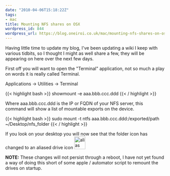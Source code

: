 ```yaml
---
date: "2010-04-06T15:18:22Z"
tags:
- mac
title: Mounting NFS shares on OSX
wordpress_id: 844
wordpress_url: https://blog.oneiroi.co.uk/mac/mounting-nfs-shares-on-osx
---
```

Having little time to update my blog, I've been updating a wiki I keep with various tidbits, so I thought I might as well share a few, they will be appearing on here over the next few days.

First off you will want to open the "Terminal" application, not so much a play on words it is really called Terminal.

Applications -> Utilities -> Terminal

{{< highlight bash >}}
showmount -e aaa.bbb.ccc.ddd
{{< / highlight >}}

Where aaa.bbb.ccc.ddd is the IP or FQDN of your NFS server, this command will show a list of mountable exports on the device.

{{< highlight bash >}}
sudo mount -t ntfs aaa.bbb.ccc.ddd:/exported/path ~/Desktop/nfs_folder
{{< / highlight >}}

If you look on your desktop you will now see that the folder icon has changed to an aliased drive icon <a href="https://blog.oneiroi.co.uk/uploads/2010/04/2010-04-06_1615.png"><img src="https://blog.oneiroi.co.uk/uploads/2010/04/2010-04-06_1615.png" alt="alias drive icon" title="mac ALIAS drive" width="35" height="40" class="alignnone size-full wp-image-845" /></a>

<strong>
NOTE:</strong> These changes will not persist through a reboot, I have not yet found a way of doing this short of some apple / automator script to remount the drives on startup.
